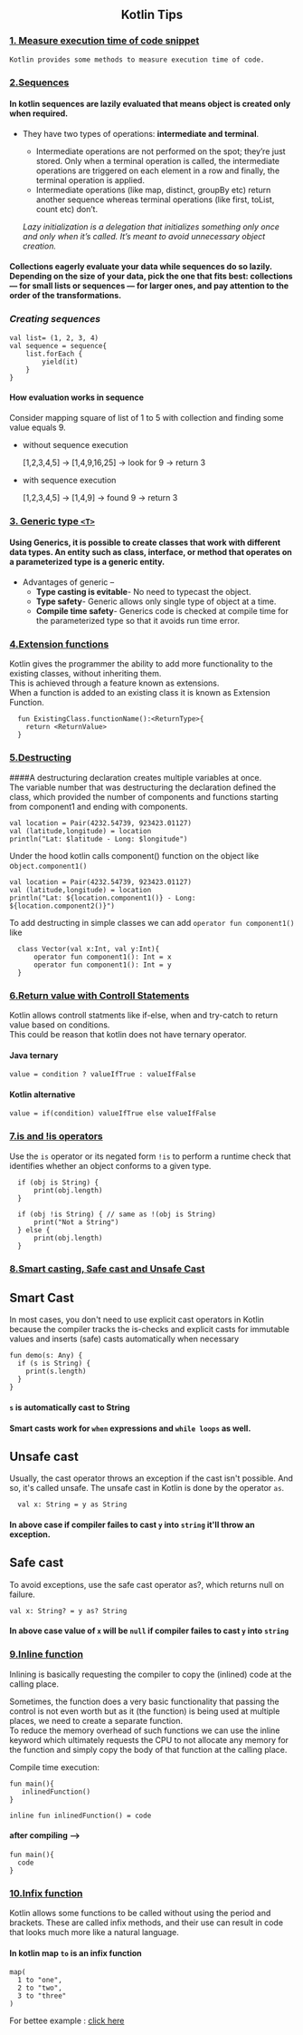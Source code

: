 <h2 align="center">Kotlin Tips</h2>

### [1. Measure execution time of code snippet](https://github.com/pravindesai/Data_Structures_and_Algorithms/blob/master/src/kotlinTips/MeasureExecutionTime.kt)
    Kotlin provides some methods to measure execution time of code. 

### [2.Sequences](https://github.com/pravindesai/Data_Structures_and_Algorithms/blob/master/src/kotlinTips/CollectionsToSequence.kt)
#### In kotlin sequences are lazily evaluated that means object is created only when required.
    
* They have two types of operations: <b>intermediate and terminal</b>.
  * Intermediate operations are not performed on the spot; they’re just stored. Only when a terminal operation is called, the intermediate operations are triggered on each element in a row and finally, the terminal operation is applied. 
  * Intermediate operations (like map, distinct, groupBy etc) return another sequence whereas terminal operations (like first, toList, count etc) don’t.

  
   <i>Lazy initialization is a delegation that initializes something only once and only when it’s called. It’s meant to avoid unnecessary object creation.
  </i>

#### Collections eagerly evaluate your data while sequences do so lazily. Depending on the size of your data, pick the one that fits best: collections — for small lists or sequences — for larger ones, and pay attention to the order of the transformations.

### <i>Creating sequences</i>
    val list= (1, 2, 3, 4)
    val sequence = sequence{
        list.forEach {
            yield(it)
        }
    }

#### How evaluation works in sequence
   Consider mapping square of list of 1 to 5 with collection and finding some value equals 9.
  * without sequence execution
    

    [1,2,3,4,5] -> [1,4,9,16,25] -> look for 9 -> return 3
    
  * with sequence execution
  
      
      [1,2,3,4,5] -> [1,4,9] -> found 9 -> return 3


### [3. Generic type `<T>`](https://github.com/pravindesai/Data_Structures_and_Algorithms/blob/master/src/kotlinTips/GenericClass.kt)
#### Using Generics, it is possible to create classes that work with different data types. An entity such as class, interface, or method that operates on a parameterized type is a generic entity.

* Advantages of generic –
    * <b>Type casting is evitable</b>- No need to typecast the object.
    * <b>Type safety</b>- Generic allows only single type of object at a time.
    * <b>Compile time safety</b>- Generics code is checked at compile time for the parameterized type so that it avoids run time error.
  
### [4.Extension functions](https://github.com/pravindesai/Data_Structures_and_Algorithms/blob/master/src/kotlinTips/ExtensionFunction.kt)

Kotlin gives the programmer the ability to add more functionality to the existing classes, without inheriting them. <br>This is achieved through a feature known as extensions. <br>When a function is added to an existing class it is known as Extension Function.

      fun ExistingClass.functionName():<ReturnType>{
        return <ReturnValue>  
      }

### [5.Destructing](https://github.com/pravindesai/Data_Structures_and_Algorithms/blob/master/src/kotlinTips/Destructuring.kt)

####A destructuring declaration creates multiple variables at once.<br>
The variable number that was destructuring the declaration defined the class, 
which provided the number of components and functions starting from component1 and ending with components.


    val location = Pair(4232.54739, 923423.01127)
    val (latitude,longitude) = location
    println("Lat: $latitude - Long: $longitude")

Under the hood kotlin calls component() function on the object like o`bject.component1()`


    val location = Pair(4232.54739, 923423.01127)
    val (latitude,longitude) = location
    println("Lat: ${location.component1()} - Long: ${location.component2()}")

To add destructing in simple classes we can add `operator fun component1()` like

      class Vector(val x:Int, val y:Int){
          operator fun component1(): Int = x
          operator fun component1(): Int = y
      }

### [6.Return value with Controll Statements](https://github.com/pravindesai/Data_Structures_and_Algorithms/blob/master/src/kotlinTips/ConditionalWithReturnValue.kt)

Kotlin allows controll statments like if-else, when and try-catch to return value based on conditions.
<br>This could be reason that kotlin does not have ternary operator. 

#### Java ternary
    value = condition ? valueIfTrue : valueIfFalse

#### Kotlin alternative
    value = if(condition) valueIfTrue else valueIfFalse

### [7.is and !is operators](https://github.com/pravindesai/Data_Structures_and_Algorithms/blob/master/src/kotlinTips/IsOperator.kt)

Use the `is` operator or its negated form `!is` to perform a runtime check that identifies whether an object conforms to a given type.
      

      if (obj is String) {
          print(obj.length)
      }
      
      if (obj !is String) { // same as !(obj is String)
          print("Not a String")
      } else {
          print(obj.length)
      }

### [8.Smart casting, Safe cast and Unsafe Cast](https://github.com/pravindesai/Data_Structures_and_Algorithms/blob/master/src/kotlinTips/SmartCast.kt)

## Smart Cast
In most cases, you don't need to use explicit cast operators in Kotlin because the compiler tracks the is-checks and explicit casts for immutable values and inserts (safe) casts automatically when necessary

    fun demo(s: Any) {
      if (s is String) {
        print(s.length) 
      }
    }
#### `s` is automatically cast to String
#### Smart casts work for `when` expressions and `while loops` as well.


## Unsafe cast

Usually, the cast operator throws an exception if the cast isn't possible. And so, it's called unsafe. The unsafe cast in Kotlin is done by the operator `as`.

      val x: String = y as String

#### In above case if compiler failes to cast `y` into `string` it'll throw an exception.

## Safe cast

To avoid exceptions, use the safe cast operator as?, which returns null on failure.

    val x: String? = y as? String

#### In above case value of `x` will be `null` if compiler failes to cast `y` into `string`

### [9.Inline function](https://github.com/pravindesai/Data_Structures_and_Algorithms/blob/master/src/kotlinTips/InlineFunction.kt)

Inlining is basically requesting the compiler to copy the (inlined) code at the calling place.

Sometimes, the function does a very basic functionality that passing the control is not even worth but as it (the function) is being used at multiple places, we need to create a separate function.<br>
To reduce the memory overhead of such functions we can use the inline keyword which ultimately requests the CPU to not allocate any memory for the function and simply copy the body of that function at the calling place.

Compile time execution:

    fun main(){                             
       inlinedFunction()   
    }
    
    inline fun inlinedFunction() = code

#### after compiling -->

    fun main(){                             
      code   
    }

### [10.Infix function](https://github.com/pravindesai/Data_Structures_and_Algorithms/blob/master/src/kotlinTips/Infix.kt)

Kotlin allows some functions to be called without using the period and brackets. These are called infix methods, and their use can result in code that looks much more like a natural language.
#### In kotlin map `to` is an infix function

    map(
      1 to "one",
      2 to "two",
      3 to "three"
    )
For bettee example : [click here](https://github.com/pravindesai/Data_Structures_and_Algorithms/blob/master/src/kotlinTips/Infix.kt)